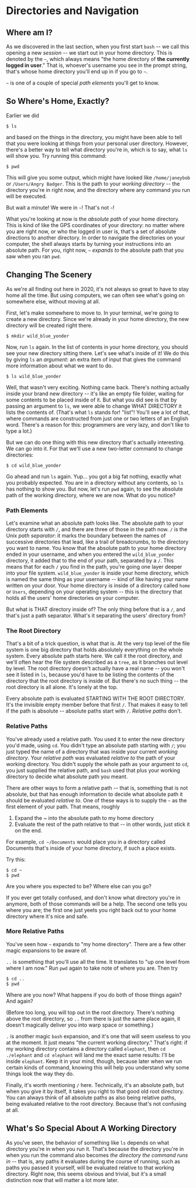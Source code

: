 # Directories and Navigation

## Where am I?

As we discovered in the last section, when you first start `bash` -- we call this opening a new _session_ -- we start out in your home directory. This is denoted by the `~`, which always means "the home directory of __the currently logged in user__." That is, whoever's username you see in the prompt string, that's whose home directory you'll end up in if you go to `~`.

`~` is one of a couple of special _path elements_ you'll get to know.

## So Where's Home, Exactly?

Earlier we did 

```
$ ls
```

and based on the things in the directory, you might have been able to tell that you were looking at things from your personal user directory. However, there's a better way to tell what directory you're in, which is to say, what `ls` will show you. Try running this command:

```
$ pwd
```

This will give you some output, which might have looked like `/home/janeybob` or `/Users/Angry Badger`. This is the path to your _working directory_ -- the directory you're in right now, and the directory where any command you run will be executed.

But wait a minute! We were in `~`! That's not `~`!

What you're looking at now is the _absolute path_ of your home directory. This is kind of like the GPS coordinates of your directory: no matter where you are right now, or who the logged in user is, that's a set of absolute directions to another directory. In order to navigate the directories on your computer, the shell always starts by turning your instructions into an absolute path. For you, right now, `~` _expands to_ the absolute path that you saw when you ran `pwd`.

## Changing The Scenery

As we're all finding out here in 2020, it's not always so great to have to stay home all the time. But using computers, we can often see what's going on somewhere else, without moving at all.

First, let's make somewhere to move to. In your terminal, we're going to create a new directory. Since we're already in your home directory, the new directory will be created right there.

```
$ mkdir wild_blue_yonder
```

Now, run `ls` again. In the list of contents in your home directory, you should see your new directory sitting there. Let's see what's inside of it! We do this by giving `ls` an _argument_: an extra item of input that gives the command more information about what we want to do.

```
$ ls wild_blue_yonder
```

Well, that wasn't very exciting. Nothing came back. There's nothing actually inside your brand new directory -- it's like an empty file folder, waiting for some contents to be placed inside of it. But what you did see is that by passing an argument to `ls`, we were able to change WHAT DIRECTORY it lists the contents of. (That's what `ls` stands for! "list"! You'll see a lot of that, where commands are constructed from just one or two letters of an English word. There's a reason for this: programmers are very lazy, and don't like to type a lot.)

But we can do one thing with this new directory that's actually interesting. We can go into it. For that we'll use a new two-letter command to change directories:

```
$ cd wild_blue_yonder
```

Go ahead and run `ls` again. Yup... you got a big fat nothing, exactly what you probably expected. You are in a directory without any contents, so `ls` has nothing to show you. But now, let's run `pwd` again, to see the absolute path of the working directory, where we are now. What do you notice?

### Path Elements

Let's examine what an absolute path looks like. The absolute path to your directory starts with `/`, and there are three of those in the path now. `/` is the Unix _path separator_: it marks the boundary between the names of successive directories that lead, like a trail of breadcrumbs, to the directory you want to name. You know that the absolute path to your home directory ended in your username, and when you entered the `wild_blue_yonder` directory, it added that to the end of your path, separated by a `/`. This means that for each `/` you find in the path, you're going one layer deeper into your file system. `wild_blue_yonder` is inside your home directory, which is named the same thing as your username -- kind of like having your name written on your door. Your home directory is inside of a directory called `home` or `Users`, depending on your operating system -- this is the directory that holds all the users' home directories on your computer.

But what is THAT directory inside of? The only thing before that is a `/`, and that's just a path separator. What's it separating the users' directory from?

### The Root Directory

That's a bit of a trick question, is what that is. At the very top level of the file system is one big directory that holds absolutely everything on the whole system. Every absolute path starts here. We call it the root directory, and we'll often hear the file system described as a `tree`, as it branches out level by level. The root directory doesn't actually have a real name -- you won't see it listed in `ls`, because you'd have to be listing the contents of the directory that the root directory is inside of. But there's no such thing -- the root directory is all alone. It's lonely at the top.

Every absolute path is evaluated STARTING WITH THE ROOT DIRECTORY. It's the invisible empty member before that first `/`. That makes it easy to tell if the path is absolute -- absolute paths start with `/`. _Relative paths_ don't.

### Relative Paths

You've already used a relative path. You used it to enter the new directory you'd made, using `cd`. You didn't type an absolute path starting with `/`; you just typed the name of a directory that was inside your current _working directory_. Your _relative path_ was evaluated _relative to_ the path of your working directory. You didn't supply the whole path as your argument to `cd`, you just supplied the relative path, and `bash` used that plus your working directory to decide what absolute path you meant.

There are other ways to form a relative path -- that is, something that is not absolute, but that has enough information to decide what absolute path it should be evaluated _relative to_. One of these ways is to supply the `~` as the first element of your path. That means, roughly

1. Expand the ~ into the absolute path to my home directory
2. Evaluate the rest of the path relative to that -- in other words, just stick it on the end.

For example, `cd ~/Documents` would place you in a directory called Documents that's inside of your home directory, if such a place exists.

Try this:

```
$ cd ~
$ pwd
```

Are you where you expected to be? Where else can you go?

If you ever get totally confused, and don't know what directory you're in anymore, both of those commands will be a help. The second one tells you where you are; the first one just yeets you right back out to your home directory where it's nice and safe.

### More Relative Paths

You've seen how `~` expands to "my home directory". There are a few other magic expansions to be aware of.

`..` is something that you'll use all the time. It translates to "up one level from where I am now." Run `pwd` again to take note of where you are. Then try

```
$ cd ..
$ pwd
```

Where are you now? What happens if you do both of those things again? And again?

(Before too long, you will top out in the root directory. There's nothing above the root directory, so `..` from there is just the same place again, it doesn't magically deliver you into warp space or something.)

`.` is another magic `bash` expansion, and it's one that will seem useless to you at the moment. It just means "the current working directory." That's right: if my working directory contains a directory called `elephant`, then `cd ./elephant` and `cd elephant` will land me the exact same results: I'll be inside `elephant`. Keep it in your mind, though, because later when we run certain kinds of command, knowing this will help you understand why some things look the way they do.

Finally, it's worth mentioning `/` here. Technically, it's an absolute path, but when you give it by itself, it takes you right to that good old root directory. You can always think of all absolute paths as also being relative paths, being evaluated relative to the root directory. Because that's not confusing at all.

## What's So Special About A Working Directory

As you've seen, the behavior of something like `ls` depends on what directory you're in when you run it. That's because the directory you're in when you run the command also becomes _the directory the command runs in_ -- that is, any paths it evaluates during the course of running, such as paths you passed it yourself, will be evaluated relative to that working directory. Right now, this seems obvious and trivial, but it's a small distinction now that will matter a lot more later.